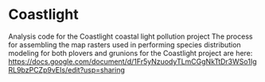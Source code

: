 # Coastlight
Analysis code for the Coastlight coastal light pollution project
The process for assembling the map rasters used in performing species distribution modeling for both plovers and grunions for the Coastlight project are here: https://docs.google.com/document/d/1Fr5yNzuodyTLmCGgNkTtDr3WSo1IgRL9bzPCZp9vEIs/edit?usp=sharing
